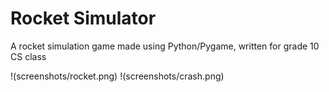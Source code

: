 # Rocket Simulator
A rocket simulation game made using Python/Pygame, written for grade 10 CS class

!(screenshots/rocket.png)
!(screenshots/crash.png)
